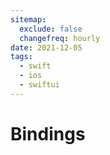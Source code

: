 ```yaml
---
sitemap:
  exclude: false
  changefreq: hourly
date: 2021-12-05
tags:
  - swift
  - ios
  - swiftui
---
```


# Bindings
